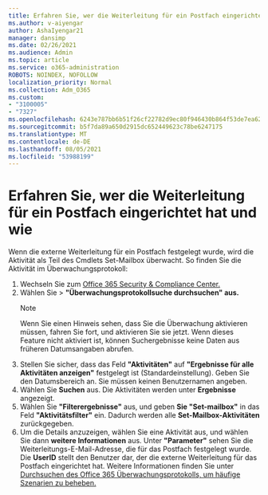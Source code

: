 ```yaml
---
title: Erfahren Sie, wer die Weiterleitung für ein Postfach eingerichtet hat und wie
ms.author: v-aiyengar
author: AshaIyengar21
manager: dansimp
ms.date: 02/26/2021
ms.audience: Admin
ms.topic: article
ms.service: o365-administration
ROBOTS: NOINDEX, NOFOLLOW
localization_priority: Normal
ms.collection: Adm_O365
ms.custom:
- "3100005"
- "7327"
ms.openlocfilehash: 6243e787bb6b51f26cf22782d9ec80f946430b864f53de7ea626b7166a674d2c
ms.sourcegitcommit: b5f7da89a650d2915dc652449623c78be6247175
ms.translationtype: MT
ms.contentlocale: de-DE
ms.lasthandoff: 08/05/2021
ms.locfileid: "53988199"
---
```

# <a name="find-out-who-set-up-forwarding-on-a-mailbox-and-how"></a>Erfahren Sie, wer die Weiterleitung für ein Postfach eingerichtet hat und wie

Wenn die externe Weiterleitung für ein Postfach festgelegt wurde, wird die Aktivität als Teil des Cmdlets Set-Mailbox überwacht. So finden Sie die Aktivität im Überwachungsprotokoll:

1. Wechseln Sie zum [Office 365 Security & Compliance Center.](https://go.microsoft.com/fwlink/p/?linkid=2077143)
1. Wählen Sie  >  **"Überwachungsprotokollsuche durchsuchen" aus.**
    > [!NOTE]
    > Wenn Sie einen Hinweis sehen, dass Sie die Überwachung aktivieren müssen, fahren Sie fort, und aktivieren Sie sie jetzt. Wenn dieses Feature nicht aktiviert ist, können Suchergebnisse keine Daten aus früheren Datumsangaben abrufen.
1. Stellen Sie sicher, dass das Feld **"Aktivitäten"** auf **"Ergebnisse für alle Aktivitäten anzeigen"** festgelegt ist (Standardeinstellung). Geben Sie den Datumsbereich an. Sie müssen keinen Benutzernamen angeben.
1. Wählen Sie **Suchen** aus. Die Aktivitäten werden unter **Ergebnisse** angezeigt.
1. Wählen Sie **"Filterergebnisse"** aus, und geben **Sie "Set-mailbox"** in das Feld **"Aktivitätsfilter"** ein. Dadurch werden alle **Set-Mailbox-Aktivitäten** zurückgegeben.
1. Um die Details anzuzeigen, wählen Sie eine Aktivität aus, und wählen Sie dann **weitere Informationen** aus. Unter **"Parameter"** sehen Sie die Weiterleitungs-E-Mail-Adresse, die für das Postfach festgelegt wurde. Die **UserID** stellt den Benutzer dar, der die externe Weiterleitung für das Postfach eingerichtet hat.
Weitere Informationen finden Sie unter [Durchsuchen des Office 365 Überwachungsprotokolls, um häufige Szenarien zu beheben.](https://go.microsoft.com/fwlink/?linkid=2103944)